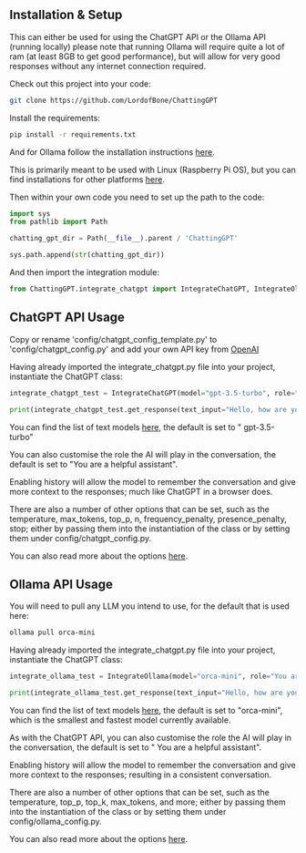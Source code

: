 ## Installation & Setup

This can either be used for using the ChatGPT API or the Ollama API (running locally) please note that running Ollama
will require quite a lot of ram (at least 8GB to get good performance), but will allow for very good responses without
any internet connection required.

Check out this project into your code:

```bash
git clone https://github.com/LordofBone/ChattingGPT
```

Install the requirements:

```bash
pip install -r requirements.txt
```

And for Ollama follow the installation instructions [here](https://github.com/jmorganca/ollama/blob/main/docs/linux.md).

This is primarily meant to be used with Linux (Raspberry Pi OS), but you can find installations for other platforms
[here](https://ollama.ai/download).

Then within your own code you need to set up the path to the code:

```python
import sys
from pathlib import Path

chatting_gpt_dir = Path(__file__).parent / 'ChattingGPT'

sys.path.append(str(chatting_gpt_dir))
```

And then import the integration module:

```python
from ChattingGPT.integrate_chatgpt import IntegrateChatGPT, IntegrateOllama
```

## ChatGPT API Usage

Copy or rename 'config/chatgpt_config_template.py' to 'config/chatgpt_config.py' and add your own API key
from [OpenAI](https://platform.openai.com/)

Having already imported the integrate_chatgpt.py file into your project, instantiate the ChatGPT class:

```python
integrate_chatgpt_test = IntegrateChatGPT(model="gpt-3.5-turbo", role="You are a helpful assistant", use_history=False)

print(integrate_chatgpt_test.get_response(text_input="Hello, how are you?"))
```

You can find the list of text models [here](https://platform.openai.com/docs/models/gpt-3-5), the default is set to "
gpt-3.5-turbo"

You can also customise the role the AI will play in the conversation, the default is set to "You are a helpful
assistant".

Enabling history will allow the model to remember the conversation and give more context to the responses; much
like ChatGPT in a browser does.

There are also a number of other options that can be set, such as the temperature, max_tokens, top_p, n,
frequency_penalty, presence_penalty, stop; either by passing them into the instantiation of the class or by setting
them under config/chatgpt_config.py.

You can also read more about the
options [here](https://platform.openai.com/docs/api-reference/audio/createTranscription).

## Ollama API Usage

You will need to pull any LLM you intend to use, for the default that is used here:

```bash
ollama pull orca-mini
```

Having already imported the integrate_chatgpt.py file into your project, instantiate the ChatGPT class:

```python
integrate_ollama_test = IntegrateOllama(model="orca-mini", role="You are a helpful assistant", use_history=False)

print(integrate_ollama_test.get_response(text_input="Hello, how are you?"))
```

You can find the list of text models [here](https://ollama.ai/library), the default is set to "orca-mini", which is the
smallest and fastest model currently available.

As with the ChatGPT API, you can also customise the role the AI will play in the conversation, the default is set to "
You are a helpful assistant".

Enabling history will allow the model to remember the conversation and give more context to the responses; resulting in
a consistent conversation.

There are also a number of other options that can be set, such as the temperature, top_p, top_k, max_tokens, and more;
either by passing them into the instantiation of the class or by setting them under config/ollama_config.py.

You can also read more about the options [here](https://github.com/jmorganca/ollama/blob/main/docs/modelfile.md).